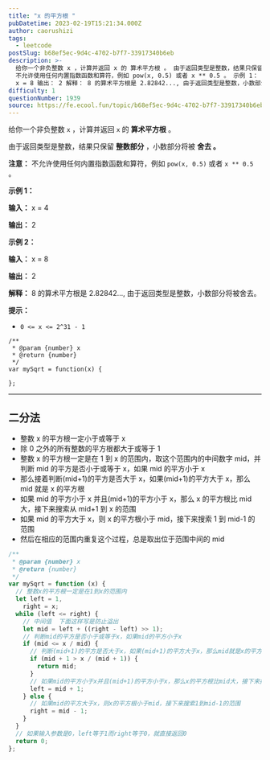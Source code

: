 ```yaml
---
title: "x 的平方根 "
pubDatetime: 2023-02-19T15:21:34.000Z
author: caorushizi
tags:
  - leetcode
postSlug: b68ef5ec-9d4c-4702-b7f7-33917340b6eb
description: >-
  给你一个非负整数 x ，计算并返回 x 的 算术平方根 。 由于返回类型是整数，结果只保留 整数部分 ，小数部分将被 舍去 。 注意：
  不允许使用任何内置指数函数和算符，例如 pow(x, 0.5) 或者 x ** 0.5 。 示例 1： 输入： x = 4 输出： 2 示例 2： 输入：
  x = 8 输出： 2 解释： 8 的算术平方根是 2.82842..., 由于返回类型是整数，小数部分将被
difficulty: 1
questionNumber: 1939
source: https://fe.ecool.fun/topic/b68ef5ec-9d4c-4702-b7f7-33917340b6eb
---
```


给你一个非负整数 `x` ，计算并返回 `x` 的 **算术平方根** 。

由于返回类型是整数，结果只保留 **整数部分** ，小数部分将被 **舍去 。**

**注意：** 不允许使用任何内置指数函数和算符，例如 `pow(x, 0.5)` 或者 `x ** 0.5` 。

**示例 1：**

**输入：** x = 4

**输出：** 2

**示例 2：**

**输入：** x = 8

**输出：** 2

**解释：** 8 的算术平方根是 2.82842..., 由于返回类型是整数，小数部分将被舍去。

**提示：**

- `0 <= x <= 2^31 - 1`

```
/**
 * @param {number} x
 * @return {number}
 */
var mySqrt = function(x) {

};
```

---

## 二分法

- 整数 x 的平方根一定小于或等于 x
- 除 0 之外的所有整数的平方根都大于或等于 1
- 整数 x 的平方根一定是在 1 到 x 的范围内，取这个范围内的中间数字 mid，并判断 mid 的平方是否小于或等于 x，如果 mid 的平方小于 x
- 那么接着判断(mid+1)的平方是否大于 x，如果(mid+1)的平方大于 x，那么 mid 就是 x 的平方根
- 如果 mid 的平方小于 x 并且(mid+1)的平方小于 x，那么 x 的平方根比 mid 大，接下来搜索从 mid+1 到 x 的范围
- 如果 mid 的平方大于 x，则 x 的平方根小于 mid，接下来搜索 1 到 mid-1 的范围
- 然后在相应的范围内重复这个过程，总是取出位于范围中间的 mid

```js
/**
 * @param {number} x
 * @return {number}
 */
var mySqrt = function (x) {
  // 整数x的平方根一定是在1到x的范围内
  let left = 1,
    right = x;
  while (left <= right) {
    // 中间值  下面这样写是防止溢出
    let mid = left + ((right - left) >> 1);
    // 判断mid的平方是否小于或等于x，如果mid的平方小于x
    if (mid <= x / mid) {
      // 判断(mid+1)的平方是否大于x，如果(mid+1)的平方大于x，那么mid就是x的平方根
      if (mid + 1 > x / (mid + 1)) {
        return mid;
      }
      // 如果mid的平方小于x并且(mid+1)的平方小于x，那么x的平方根比mid大，接下来搜索从mid+1到x的范围
      left = mid + 1;
    } else {
      // 如果mid的平方大于x，则x的平方根小于mid，接下来搜索1到mid-1的范围
      right = mid - 1;
    }
  }
  // 如果输入参数是0，left等于1而right等于0，就直接返回0
  return 0;
};
```

